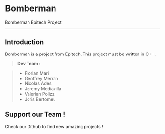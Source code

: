 Bomberman
===================


Bomberman Epitech Project

----------


Introduction
-------------

Bomberman is a project from Epitech. This project must be written in C++.
> **Dev Team :**

> - Florian Mari
> - Geoffrey Merran
> - Nicolas Ades
> - Jeremy Mediavilla
> - Valerian Polizzi
> - Joris Bertomeu

Support our Team !
--------------------------

Check our Github to find new amazing projects !
